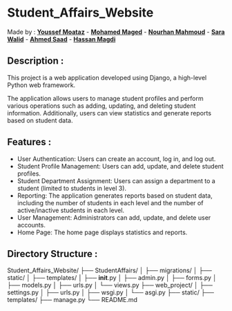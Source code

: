 # Student_Affairs_Website
Made by : [**Youssef Moataz**](https://github.com/YoussefMoataz) - [**Mohamed Maged**](https://github.com/Ibn-Maged) - [**Nourhan Mahmoud**](https://github.com/NourhanMahmoudd) - 
[**Sara Walid**](https://github.com/sarawalid99) - [**Ahmed Saad**](https://github.com/ahmedsaad123456) - [**Hassan Magdi**](https://github.com/hassan1876) 

Description :
--------------------------------------------
This project is a web application developed using Django, a high-level Python web framework. 

The application allows users to manage student profiles and perform various operations such as adding, updating, and deleting student information. Additionally, users can view statistics and generate reports based on student data.

Features :
--------------------------------------------
- User Authentication: Users can create an account, log in, and log out.
- Student Profile Management: Users can add, update, and delete student profiles.
- Student Department Assignment: Users can assign a department to a student (limited to students in level 3).
- Reporting: The application generates reports based on student data, including the number of students in each level and the number of active/inactive students in each level.
- User Management: Administrators can add, update, and delete user accounts.
- Home Page: The home page displays statistics and reports.

Directory Structure :
--------------------------------------------
Student_Affairs_Website/
├── StudentAffairs/
│   ├── migrations/
│   ├── static/
│   ├── templates/
│   ├── __init__.py
│   ├── admin.py
│   ├── forms.py
│   ├── models.py
│   ├── urls.py
│   └── views.py
├── web_project/
│   ├── settings.py
│   ├── urls.py
│   ├── wsgi.py
│   └── asgi.py
├── static/
├── templates/
├── manage.py
└── README.md
